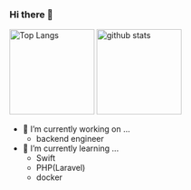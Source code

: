 ### Hi there 👋
<p align="left"> 
  <img alt="Top Langs" height="150px" src="https://github-readme-stats.vercel.app/api/top-langs/?username=tyatyamaruko&layout=compact&theme=onedark&show_icons=true&theme=onedark" />
  <img alt="github stats" height="150px" src="https://github-readme-stats.vercel.app/api?username=tyatyamaruko&theme=onedark&show_icons=ture" />
</p>

- 🔭 I’m currently working on ...
  - backend engineer
- 🌱 I’m currently learning ...
  - Swift
  - PHP(Laravel)
  - docker
